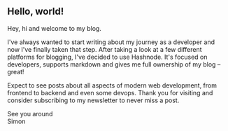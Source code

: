 ## Hello, world!

Hey, hi and welcome to my blog.

I've always wanted to start writing about my journey as a developer and now I've finally taken that step. After taking a look at a few different platforms for blogging, I've decided to use Hashnode. It's focused on developers, supports markdown and gives me full ownership of my blog – great!

Expect to see posts about all aspects of modern web development, from frontend to backend and even some devops. Thank you for visiting and consider subscribing to my newsletter to never miss a post.

See you around  
Simon